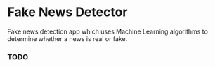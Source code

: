 # Fake News Detector

Fake news detection app which uses Machine Learning algorithms to determine whether a news is real or fake.

### TODO
